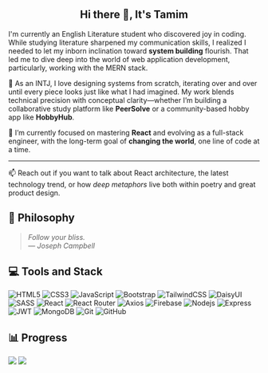 <h2 align="center">Hi there 👋, It's Tamim</h2>

I'm currently an English Literature student who discovered joy in coding. While studying literature sharpened my communication skills, I realized I needed to let my inborn inclination toward **system building** flourish. That led me to dive deep into the world of web application development, particularly, working with the MERN stack.

🧠 As an INTJ, I love designing systems from scratch, iterating over and over until every piece looks just like what I had imagined. My work blends technical precision with conceptual clarity—whether I’m building a collaborative study platform like **PeerSolve** or a community-based hobby app like **HobbyHub**.

🔭 I’m currently focused on mastering **React** and evolving as a full-stack engineer, with the long-term goal of **changing the world**, one line of code at a time.

---

📫 Reach out if you want to talk about React architecture, the latest technology trend, or how *deep metaphors* live both within poetry and great product design.

## 🧭 Philosophy
> *Follow your bliss.*  
> — *Joseph Campbell*


## 💻 Tools and Stack
![HTML5](https://img.shields.io/badge/-HTML5-black?style=flat-square&logo=html5&logoColor=white)
![CSS3](https://img.shields.io/badge/-CSS3-black?style=flat-square&logo=css3&logoColor=white)
![JavaScript](https://img.shields.io/badge/-JavaScript-black?style=flat-square&logo=javascript)
![Bootstrap](https://img.shields.io/badge/-Bootstrap-black?style=flat-square&logo=bootstrap)
![TailwindCSS](https://img.shields.io/badge/-TailwindCSS-black?style=flat-square&logo=tailwindcss)
![DaisyUI](https://img.shields.io/badge/-DaisyUI-black?style=flat-square&logo=daisyui)
![SASS](https://img.shields.io/badge/-SASS-black?style=flat-square&logo=sass)
![React](https://img.shields.io/badge/-React-black?style=flat-square&logo=react)
![React Router](https://img.shields.io/badge/-React%20Router-black?style=flat-square&logo=react-router&logoColor=white)
![Axios](https://img.shields.io/badge/-Axios-black?style=flat-square&logo=axios)
![Firebase](https://img.shields.io/badge/-Firebase-black?style=flat-square&logo=firebase)
![Nodejs](https://img.shields.io/badge/-Nodejs-black?style=flat-square&logo=node.js)
![Express](https://img.shields.io/badge/-Express-black?style=flat-square&logo=express)
![JWT](https://img.shields.io/badge/-JWT-black?style=flat-square&logo=jsonwebtokens&logoColor=white)
![MongoDB](https://img.shields.io/badge/-MongoDB-black?style=flat-square&logo=mongodb)
![Git](https://img.shields.io/badge/-Git-black?style=flat-square&logo=git)
![GitHub](https://img.shields.io/badge/-GitHub-black?style=flat-square&logo=github)


## 📊 Progress
![](https://nirzak-streak-stats.vercel.app/?user=toimurhasan&show_icons=true&hide_border=true&theme=dark)
![](https://github-readme-stats.vercel.app/api/top-langs/?username=toimurhasan&layout=compact&theme=dark&hide_border=true)
